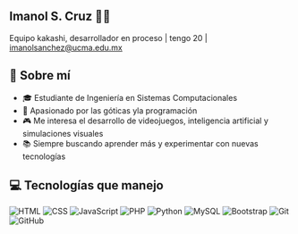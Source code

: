 ## Imanol S. Cruz 👨‍💻

Equipo kakashi, desarrollador en proceso | tengo 20 | imanolsanchez@ucma.edu.mx 

## 🧠 Sobre mí

- 🎓 Estudiante de Ingeniería en Sistemas Computacionales
- 🚀 Apasionado por las góticas yla programación 
- 🎮 Me interesa el desarrollo de videojuegos, inteligencia artificial y simulaciones visuales
- 📚 Siempre buscando aprender más y experimentar con nuevas tecnologías

## 💻 Tecnologías que manejo
![HTML](https://img.shields.io/badge/-HTML5-E34F26?style=flat&logo=html5&logoColor=white)
![CSS](https://img.shields.io/badge/-CSS3-1572B6?style=flat&logo=css3)
![JavaScript](https://img.shields.io/badge/-JavaScript-F7DF1E?style=flat&logo=javascript&logoColor=black)
![PHP](https://img.shields.io/badge/-PHP-777BB4?style=flat&logo=php&logoColor=white)
![Python](https://img.shields.io/badge/-Python-3776AB?style=flat&logo=python)
![MySQL](https://img.shields.io/badge/-MySQL-4479A1?style=flat&logo=mysql)
![Bootstrap](https://img.shields.io/badge/-Bootstrap-563D7C?style=flat&logo=bootstrap)
![Git](https://img.shields.io/badge/-Git-F05032?style=flat&logo=git)
![GitHub](https://img.shields.io/badge/-GitHub-181717?style=flat&logo=github)
